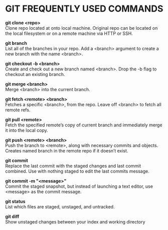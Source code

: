 # GIT FREQUENTLY USED COMMANDS

<b>git clone \<repo\></b><br />
Clone repo located at onto local machine. Original repo can be located on the local filesystem or on a remote machine via HTTP or SSH.

<b>git branch</b> <br />
List all of the branches in your repo. Add a \<branch\> argument to create a new branch with the name \<branch\>.

<b>git checkout -b \<branch\></b><br />
Create and check out a new branch named \<branch\>. Drop the -b flag to checkout an existing branch.

<b>git merge \<branch\> </b><br />
Merge \<branch\> into the current branch.

<b>git fetch \<remote\> \<branch\></b><br />
Fetches a specific \<branch\>, from the repo. Leave off \<branch\> to fetch all remote refs.

<b>git pull \<remote\></b><br />
Fetch the specified remote’s copy of current branch and immediately merge it into the local copy.

<b>git push \<remote\> \<branch\></b><br />
Push the branch to \<remote\>, along with necessary commits and objects. Creates named branch in the remote repo if it doesn’t exist.

  <b>git commit</b><br />
Replace the last commit with the staged changes and last commit combined. Use with nothing staged to edit the last commits message.

  <b>git commit -m "\<message\>" </b><br />
Commit the staged snapshot, but instead of launching a text editor, use \<message\> as the commit message.

<b>git status</b> <br />
List which files are staged, unstaged, and untracked.

<b>git diff</b><br />
Show unstaged changes between your index and working directory
